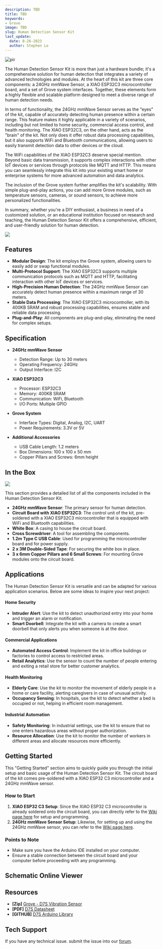 ```yaml
---
description: TBD
title: TBD
keywords:
- Grove
image: TBD
slug: Human Detection Sensor Kit
last_update:
  date: 8-26-2023
  author: Stephen Lo
---
```



<!-- ![](https://files.seeedstudio.com/wiki/Grove-VOC_and_eCO2_Gas_Sensor-SGP30/img/IMG_0012a.jpg) -->
  <p style={{textAlign: 'center'}}><img src="https://raw.githubusercontent.com/Longan-Labs/XIAO_MMWARE_RES/main/images/5-Human-Detection-Sensor-Kit-45feature.jpg" alt="pir" width={600} height="auto" /></p>

The Human Detection Sensor Kit is more than just a hardware bundle; it's a comprehensive solution for human detection that integrates a variety of advanced technologies and modules. At the heart of this kit are three core components: a 24GHz mmWave Sensor, a XIAO ESP32C3 microcontroller board, and a set of Grove system interfaces. Together, these elements form a highly flexible and scalable platform designed to meet a diverse range of human detection needs.

In terms of functionality, the 24GHz mmWave Sensor serves as the "eyes" of the kit, capable of accurately detecting human presence within a certain range. This feature makes it highly applicable in a variety of scenarios, including but not limited to home security, commercial access control, and health monitoring. The XIAO ESP32C3, on the other hand, acts as the "brain" of the kit. Not only does it offer robust data processing capabilities, but it also supports WiFi and Bluetooth communications, allowing users to easily transmit detection data to other devices or the cloud.

The WiFi capabilities of the XIAO ESP32C3 deserve special mention. Beyond basic data transmission, it supports complex interactions with other IoT devices or services through protocols like MQTT and HTTP. This means you can seamlessly integrate this kit into your existing smart home or enterprise systems for more advanced automation and data analytics.

The inclusion of the Grove system further amplifies the kit's scalability. With simple plug-and-play actions, you can add more Grove modules, such as temperature sensors, cameras, or sound sensors, to achieve more personalized functionalities.

In summary, whether you're a DIY enthusiast, a business in need of a customized solution, or an educational institution focused on research and teaching, the Human Detection Sensor Kit offers a comprehensive, efficient, and user-friendly solution for human detection.

<p style={{textAlign: 'center'}}><a href="https://www.seeedstudio.com/-Grove-VOC-and-eCO2-Gas-Sensor-(SGP30)-p-3071.html" target="_blank"><img src="https://files.seeedstudio.com/wiki/Seeed-WiKi/docs/images/300px-Get_One_Now_Banner-ragular.png" /></a></p>

## Features

- **Modular Design**: The kit employs the Grove system, allowing users to easily add or swap functional modules.
- **Multi-Protocol Support**: The XIAO ESP32C3 supports multiple communication protocols such as MQTT and HTTP, facilitating interaction with other IoT devices or services.
- **High-Precision Human Detection**: The 24GHz mmWave Sensor can accurately detect human presence within a maximum range of 30 meters.
- **Stable Data Processing**: The XIAO ESP32C3 microcontroller, with its 400KB SRAM and robust processing capabilities, ensures stable and reliable data processing.
- **Plug-and-Play**: All components are plug-and-play, eliminating the need for complex setups.

## Specification

- **24GHz mmWave Sensor**
  - Detection Range: Up to 30 meters
  - Operating Frequency: 24GHz
  - Output Interface: I2C
  
- **XIAO ESP32C3**
  - Processor: ESP32C3
  - Memory: 400KB SRAM
  - Communication: WiFi, Bluetooth
  - I/O Ports: Multiple GPIO
  
- **Grove System**
  - Interface Types: Digital, Analog, I2C, UART
  - Power Requirements: 3.3V or 5V

- **Additional Accessories**
  - USB Cable Length: 1.2 meters
  - Box Dimensions: 100 x 100 x 50 mm
  - Copper Pillars and Screws: 6mm height

## In the Box

![](https://raw.githubusercontent.com/Longan-Labs/XIAO_MMWARE_RES/main/images/6-110061541-mmWave-Human-Detection-Sensor-Kit-fontall.jpg)

This section provides a detailed list of all the components included in the Human Detection Sensor Kit.

- **24GHz mmWave Sensor**: The primary sensor for human detection.
- **Circuit Board with XIAO ESP32C3**: The control unit of the kit, pre-soldered with a XIAO ESP32C3 microcontroller that is equipped with WiFi and Bluetooth capabilities.
- **White Box**: A casing to house the circuit board.
- **Cross Screwdriver**: A tool for assembling the components.
- **1.2m Type C USB Cable**: Used for programming the microcontroller board and for power supply.
- **2 x 3M Double-Sided Tape**: For securing the white box in place.
- **3 x 6mm Copper Pillars and 6 Small Screws**: For mounting Grove modules onto the circuit board.


## Applications

The Human Detection Sensor Kit is versatile and can be adapted for various application scenarios. Below are some ideas to inspire your next project:

#### Home Security

- **Intruder Alert**: Use the kit to detect unauthorized entry into your home and trigger an alarm or notification.
- **Smart Doorbell**: Integrate the kit with a camera to create a smart doorbell that only alerts you when someone is at the door.

#### Commercial Applications

- **Automated Access Control**: Implement the kit in office buildings or factories to control access to restricted areas.
- **Retail Analytics**: Use the sensor to count the number of people entering and exiting a retail store for better customer analytics.

#### Health Monitoring

- **Elderly Care**: Use the kit to monitor the movement of elderly people in a home or care facility, alerting caregivers in case of unusual activity.
- **Occupancy Sensing**: In hospitals, use the kit to detect whether a bed is occupied or not, helping in efficient room management.

#### Industrial Automation

- **Safety Monitoring**: In industrial settings, use the kit to ensure that no one enters hazardous areas without proper authorization.
- **Resource Allocation**: Use the kit to monitor the number of workers in different areas and allocate resources more efficiently.

## Getting Started

This "Getting Started" section aims to quickly guide you through the initial setup and basic usage of the Human Detection Sensor Kit. The circuit board of the kit comes pre-soldered with a XIAO ESP32 C3 microcontroller and a 24GHz mmWave sensor.

### How to Start

1. **XIAO ESP32 C3 Setup**: Since the XIAO ESP32 C3 microcontroller is already soldered onto the circuit board, you can directly refer to the [Wiki page here](https://wiki.seeedstudio.com/XIAO_ESP32C3_Getting_Started/) for setup and programming.
2. **24GHz mmWave Sensor Setup**: Likewise, for setting up and using the 24GHz mmWave sensor, you can refer to the [Wiki page here](https://wiki.seeedstudio.com/Radar_MR24HPC1/).

### Points to Note

- Make sure you have the Arduino IDE installed on your computer.
- Ensure a stable connection between the circuit board and your computer before proceeding with any programming.

## Schematic Online Viewer

<div className="altium-ecad-viewer" data-project-src="https://github.com/Longan-Labs/D7S_SENSOR_RES/raw/main/D7S%20Vibration%20Sensor.zip" style={{borderRadius: '0px 0px 4px 4px', height: 500, borderStyle: 'solid', borderWidth: 1, borderColor: 'rgb(241, 241, 241)', overflow: 'hidden', maxWidth: 1280, maxHeight: 700, boxSizing: 'border-box'}}>
</div>

## Resources

- **[Zip]** [Grove - D7S Vibration Sensor](https://github.com/Longan-Labs/D7S_SENSOR_RES/raw/main/D7S%20Vibration%20Sensor.zip)
- **[PDF]** [D7S Datasheet](https://github.com/Longan-Labs/D7S_SENSOR_RES/blob/main/en-d7s-957666.pdf)
- **[GITHUB]** [D7S Arduino Library](https://github.com/Longan-Labs/d7s-grove-arduino)

## Tech Support
If you have any technical issue.  submit the issue into our [forum](https://forum.seeedstudio.com/).